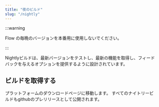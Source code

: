 ```yaml
---
title: "夜のビルド"
slug: "/nightly"
---
```


:::warning

Flow の毎晩のバージョンを本番用に使用しないでください。

:::

Nightlyビルドは、最新バージョンをテストし、最新の機能を取得し、フィードバックを与えるオプションを提供するように設計されています。

## ビルドを取得する

プラットフォームのダウンロードページに移動します。 すべてのナイトリービルドもgithubのプレリリースとして公開されます。
